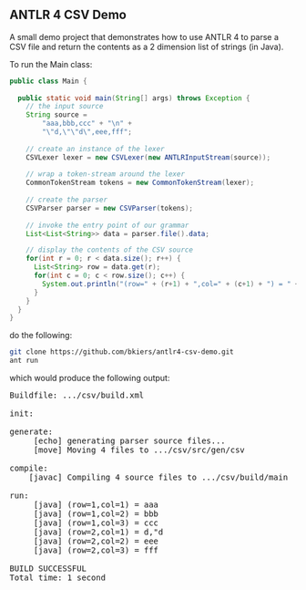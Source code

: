 ## ANTLR 4 CSV Demo

A small demo project that demonstrates how to use ANTLR 4 to parse a CSV 
file and return the contents as a 2 dimension list of strings (in Java).

To run the Main class:

```java  
public class Main { 
 
  public static void main(String[] args) throws Exception {
    // the input source
    String source =
        "aaa,bbb,ccc" + "\n" +   
        "\"d,\"\"d\",eee,fff";  
      
    // create an instance of the lexer
    CSVLexer lexer = new CSVLexer(new ANTLRInputStream(source));
         
    // wrap a token-stream around the lexer
    CommonTokenStream tokens = new CommonTokenStream(lexer);
          
    // create the parser
    CSVParser parser = new CSVParser(tokens);
    
    // invoke the entry point of our grammar
    List<List<String>> data = parser.file().data;

    // display the contents of the CSV source
    for(int r = 0; r < data.size(); r++) {
      List<String> row = data.get(r);
      for(int c = 0; c < row.size(); c++) {
        System.out.println("(row=" + (r+1) + ",col=" + (c+1) + ") = " + row.get(c));  
      }
    }
  }
} 
```

do the following:

```bash
git clone https://github.com/bkiers/antlr4-csv-demo.git
ant run
```

which would produce the following output:

<pre>
Buildfile: .../csv/build.xml

init:

generate:
     [echo] generating parser source files...
     [move] Moving 4 files to .../csv/src/gen/csv

compile:
    [javac] Compiling 4 source files to .../csv/build/main

run:
     [java] (row=1,col=1) = aaa
     [java] (row=1,col=2) = bbb
     [java] (row=1,col=3) = ccc
     [java] (row=2,col=1) = d,"d
     [java] (row=2,col=2) = eee
     [java] (row=2,col=3) = fff

BUILD SUCCESSFUL
Total time: 1 second
</pre>
